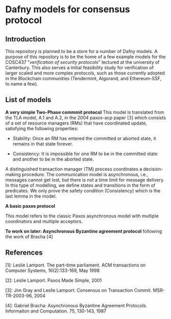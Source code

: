 # Dafny models for consensus protocol
## Introduction
This repository is planned to be a store for a number of Dafny models. A purpose of this repostory is to be the home of a few example models for the COSC437 "_verification of security protocols_" lectured at the university of Canterbury. This also serves a initial feasibility study for verification of larger scaled and more complex protocols, such as those currently adopted in the Blockchain communities (Tendermint, Algorand, and Ethereum-SSF, to name a few).

## List of models
<p> <b>A very simple Two-Phase commmit protocol</b> This model is translated from the TLA model, A.1 and A.2, in the 2004 paxos-acp paper [3] which consists of a set of resource managers (RMs) that have coordinated update, satisfying the following properties: </p>

- Stability: Once an RM has entered the committed or aborted state, it remains in that state forever.

- Consistency: It is impossible for one RM to be in the committed state and another to be in the aborted state.

<p>A distinguished transaction manager (TM) process coordinates a decision-making procedure. The communication model is asynchronous, i.e., messages cannot get lost, but there is not a time limit for message delivery. In this type of modelling, we define states and transitions in the form of predicates. We only prove the safety condition (Consistency) which is the last lemma in the model.</p>

<p><b>A basic paxos protocol</b> </p> This model refers to the classic Paxos asynchronous model with multiple coordinators and multiple acceptors.

<p><b>To work on later: Asynchronous Byzantine agreement protocol</b> following the work of Bracha [4]</p>

## References

[1]: Leslie Lamport. The part-time parliament. ACM transactions on Computer Systems, 16(2):133-169, May 1998

[2]: Leslie Lamport. Paxos Made Simple, 2001

[3]: Jim Gray and Leslie Lamport: Consensus on Transaction Commit. MSR-TR-2003-96, 2004

[4]: Gabriel Bracha: Asynchronous Byzantine Agreement Protocols. Informaiton and Computation. 75, 130-143, 1987
